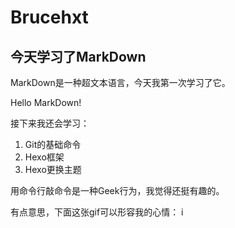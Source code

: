 # Brucehxt
## 今天学习了MarkDown
MarkDown是一种超文本语言，今天我第一次学习了它。

Hello MarkDown!

接下来我还会学习：

1. Git的基础命令
1. Hexo框架
1. Hexo更换主题

用命令行敲命令是一种Geek行为，我觉得还挺有趣的。

有点意思，下面这张gif可以形容我的心情：
i[](https://qgt-style.oss-cn-hangzhou.aliyuncs.com/newcoursep4/g1/g1-2-2/tenor.gif)
